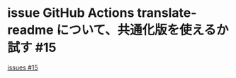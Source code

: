 # issue GitHub Actions translate-readme について、共通化版を使えるか試す #15
[issues #15](https://github.com/cat2151/tonejs-mml-to-json/issues/15)


